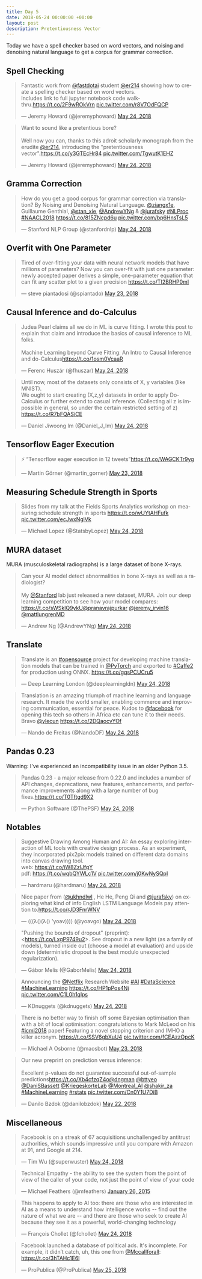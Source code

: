 ```yaml
---
title: Day 5
date: 2018-05-24 00:00:00 +00:00
layout: post
description: Pretentiousness Vector
---
```


Today we have a spell checker based on word vectors, and noising and denoising natural language to get a corpus for grammar correction.

## Spell Checking
<amp-twitter width="400" height="400"
             layout="responsive"
             data-tweetid="999691956111343616">
    <blockquote placeholder><p lang="en" dir="ltr">Fantastic work from <a href="https://twitter.com/fastdotai?ref_src=twsrc%5Etfw">@fastdotai</a> student <a href="https://twitter.com/er214?ref_src=twsrc%5Etfw">@er214</a> showing how to create a spelling checker based on word vectors.<br>Includes link to full jupyter notebook code walk-thru.<a href="https://t.co/2F9wROkVrn">https://t.co/2F9wROkVrn</a> <a href="https://t.co/r8V7OdFQCP">pic.twitter.com/r8V7OdFQCP</a></p>&mdash; Jeremy Howard (@jeremyphoward) <a href="https://twitter.com/jeremyphoward/status/999691956111343616?ref_src=twsrc%5Etfw">May 24, 2018</a></blockquote>
</amp-twitter>

<amp-twitter width="400" height="400"
             layout="responsive"
             data-tweetid="999700416509108226">
    <blockquote placeholder><p lang="en" dir="ltr">Want to sound like a pretentious bore?<br><br>Well now you can, thanks to this adroit scholarly monograph from the erudite <a href="https://twitter.com/er214?ref_src=twsrc%5Etfw">@er214</a>, introducing the &quot;pretentiousness vector&quot;.<a href="https://t.co/y3GTEcHr84">https://t.co/y3GTEcHr84</a> <a href="https://t.co/TgwutK1EHZ">pic.twitter.com/TgwutK1EHZ</a></p>&mdash; Jeremy Howard (@jeremyphoward) <a href="https://twitter.com/jeremyphoward/status/999700416509108226?ref_src=twsrc%5Etfw">May 24, 2018</a></blockquote>
</amp-twitter>

## Gramma Correction
<amp-twitter width="400" height="400"
             layout="responsive"
             data-tweetid="999713624502423553">
    <blockquote placeholder><p lang="en" dir="ltr">How do you get a good corpus for grammar correction via translation? By Noising and Denoising Natural Language. <a href="https://twitter.com/ziangx1e?ref_src=twsrc%5Etfw">@ziangx1e</a>, Guillaume Genthial, <a href="https://twitter.com/stan_xie?ref_src=twsrc%5Etfw">@stan_xie</a>, <a href="https://twitter.com/AndrewYNg?ref_src=twsrc%5Etfw">@AndrewYNg</a> &amp; <a href="https://twitter.com/jurafsky?ref_src=twsrc%5Etfw">@jurafsky</a> <a href="https://twitter.com/hashtag/NLProc?src=hash&amp;ref_src=twsrc%5Etfw">#NLProc</a> <a href="https://twitter.com/hashtag/NAACL2018?src=hash&amp;ref_src=twsrc%5Etfw">#NAACL2018</a> <a href="https://t.co/815ZNcpd6u">https://t.co/815ZNcpd6u</a> <a href="https://t.co/bp6HnsTsL5">pic.twitter.com/bp6HnsTsL5</a></p>&mdash; Stanford NLP Group (@stanfordnlp) <a href="https://twitter.com/stanfordnlp/status/999713624502423553?ref_src=twsrc%5Etfw">May 24, 2018</a></blockquote>
</amp-twitter>

## Overfit with One Parameter
<amp-twitter width="400" height="400"
             layout="responsive"
             data-tweetid="999426833488625664">
    <blockquote placeholder><p lang="en" dir="ltr">Tired of over-fitting your data with neural network models that have millions of parameters? Now you can over-fit with just one parameter: newly accepted paper derives a simple, one-parameter equation that can fit any scatter plot to a given precision <a href="https://t.co/TI2BRHP0mI">https://t.co/TI2BRHP0mI</a></p>&mdash; steve piantadosi (@spiantado) <a href="https://twitter.com/spiantado/status/999426833488625664?ref_src=twsrc%5Etfw">May 23, 2018</a></blockquote>
</amp-twitter>

## Causal Inference and do-Calculus
<amp-twitter width="400" height="400"
             layout="responsive"
             data-tweetid="999655017324957697">
    <blockquote placeholder><p lang="en" dir="ltr">Judea Pearl claims all we do in ML is curve fitting. I wrote this post to explain that claim and introduce the basics of causal inference to ML folks.<br><br>Machine Learning beyond Curve Fitting: An Intro to Causal Inference and do-Calculus<a href="https://t.co/1osm0VcaaR">https://t.co/1osm0VcaaR</a></p>&mdash; Ferenc Huszár (@fhuszar) <a href="https://twitter.com/fhuszar/status/999655017324957697?ref_src=twsrc%5Etfw">May 24, 2018</a></blockquote>
</amp-twitter>

<amp-twitter width="400" height="400"
             layout="responsive"
             data-tweetid="999667715848785920">
    <blockquote placeholder><p lang="en" dir="ltr">Until now, most of the datasets only consists of X, y variables (like MNIST).<br>We ought to start creating (X,z,y) datasets in order to apply Do-Calculus or further extend to casual inference. (Collecting all z is impossible in general, so under the certain restricted setting of z) <a href="https://t.co/R7bFQASiCE">https://t.co/R7bFQASiCE</a></p>&mdash; Daniel Jiwoong Im (@Daniel_J_Im) <a href="https://twitter.com/Daniel_J_Im/status/999667715848785920?ref_src=twsrc%5Etfw">May 24, 2018</a></blockquote>
</amp-twitter>

## Tensorflow Eager Execution
<amp-twitter width="400" height="400"
             layout="responsive"
             data-tweetid="999096274883235842">
    <blockquote placeholder><p lang="en" dir="ltr">⚡️ “Tensorflow eager execution in 12 tweets”<a href="https://t.co/WAGCKTr9yg">https://t.co/WAGCKTr9yg</a></p>&mdash; Martin Görner (@martin_gorner) <a href="https://twitter.com/martin_gorner/status/999096274883235842?ref_src=twsrc%5Etfw">May 23, 2018</a></blockquote>
</amp-twitter>

## Measuring Schedule Strength in Sports
<amp-twitter width="400" height="400"
             layout="responsive"
             data-tweetid="999672190302937090">
    <blockquote placeholder><p lang="en" dir="ltr">Slides from my talk at the Fields Sports Analytics workshop on measuring schedule strength in sports <a href="https://t.co/wUYtAHFufk">https://t.co/wUYtAHFufk</a> <a href="https://t.co/ecJwxNglVk">pic.twitter.com/ecJwxNglVk</a></p>&mdash; Michael Lopez (@StatsbyLopez) <a href="https://twitter.com/StatsbyLopez/status/999672190302937090?ref_src=twsrc%5Etfw">May 24, 2018</a></blockquote>
</amp-twitter>

## MURA dataset
MURA (musculoskeletal radiographs) is a large dataset of bone X-rays.
<amp-twitter width="400" height="400"
             layout="responsive"
             data-tweetid="999679861462634498">
    <blockquote placeholder><p lang="en" dir="ltr">Can your AI model detect abnormalities in bone X-rays as well as a radiologist?  <br><br>My <a href="https://twitter.com/Stanford?ref_src=twsrc%5Etfw">@Stanford</a> lab just released a new dataset, MURA. Join our deep learning competition to see how your model compares: <a href="https://t.co/sWSklQ9ykU">https://t.co/sWSklQ9ykU</a><a href="https://twitter.com/pranavrajpurkar?ref_src=twsrc%5Etfw">@pranavrajpurkar</a> <a href="https://twitter.com/jeremy_irvin16?ref_src=twsrc%5Etfw">@jeremy_irvin16</a> <a href="https://twitter.com/mattlungrenMD?ref_src=twsrc%5Etfw">@mattlungrenMD</a></p>&mdash; Andrew Ng (@AndrewYNg) <a href="https://twitter.com/AndrewYNg/status/999679861462634498?ref_src=twsrc%5Etfw">May 24, 2018</a></blockquote>
</amp-twitter>

## Translate
<amp-twitter width="400" height="400"
             layout="responsive"
             data-tweetid="999542760007925760">
    <blockquote placeholder><p lang="en" dir="ltr">Translate is an <a href="https://twitter.com/hashtag/opensource?src=hash&amp;ref_src=twsrc%5Etfw">#opensource</a> project for developing machine translation models that can be trained in <a href="https://twitter.com/PyTorch?ref_src=twsrc%5Etfw">@PyTorch</a> and exported to <a href="https://twitter.com/hashtag/Caffe2?src=hash&amp;ref_src=twsrc%5Etfw">#Caffe2</a> for production using ONNX. <a href="https://t.co/gqsPCUCru5">https://t.co/gqsPCUCru5</a></p>&mdash; Deep Learning London (@deeplearningldn) <a href="https://twitter.com/deeplearningldn/status/999542760007925760?ref_src=twsrc%5Etfw">May 24, 2018</a></blockquote>
</amp-twitter>

<amp-twitter width="400" height="400"
             layout="responsive"
             data-tweetid="999557709468000256">
    <blockquote placeholder><p lang="en" dir="ltr">Translation is an amazing triumph of machine learning and language research. It made the world smaller, enabling commerce and improving communication, essential for peace. Kudos to <a href="https://twitter.com/facebook?ref_src=twsrc%5Etfw">@facebook</a> for opening this tech so others in Africa etc can tune it to their needs. Bravo <a href="https://twitter.com/ylecun?ref_src=twsrc%5Etfw">@ylecun</a> <a href="https://t.co/2DQaocvYOf">https://t.co/2DQaocvYOf</a></p>&mdash; Nando de Freitas (@NandoDF) <a href="https://twitter.com/NandoDF/status/999557709468000256?ref_src=twsrc%5Etfw">May 24, 2018</a></blockquote>
</amp-twitter>

## Pandas 0.23
Warning: I've experienced an incompatibility issue in an older Python 3.5.
<amp-twitter width="400" height="400"
             layout="responsive"
             data-tweetid="999681864423149569">
    <blockquote placeholder><p lang="en" dir="ltr">Pandas 0.23 - a major release from 0.22.0 and includes a number of API changes, deprecations, new features, enhancements, and performance improvements along with a large number of bug fixes.<a href="https://t.co/T0Tftgd9X2">https://t.co/T0Tftgd9X2</a></p>&mdash; Python Software (@ThePSF) <a href="https://twitter.com/ThePSF/status/999681864423149569?ref_src=twsrc%5Etfw">May 24, 2018</a></blockquote>
</amp-twitter>

## Notables
<amp-twitter width="400" height="400"
             layout="responsive"
             data-tweetid="999781422364839936">
    <blockquote placeholder><p lang="en" dir="ltr">Suggestive Drawing Among Human and AI: An essay exploring interaction of ML tools with creative design process. As an experiment, they incorporated pix2pix models trained on different data domains into canvas drawing tool.<br>web: <a href="https://t.co/iW8ZzlJfgY">https://t.co/iW8ZzlJfgY</a><br>pdf: <a href="https://t.co/wqbQYWLc1V">https://t.co/wqbQYWLc1V</a> <a href="https://t.co/j0KwNySQpI">pic.twitter.com/j0KwNySQpI</a></p>&mdash; hardmaru (@hardmaru) <a href="https://twitter.com/hardmaru/status/999781422364839936?ref_src=twsrc%5Etfw">May 24, 2018</a></blockquote>
</amp-twitter>

<amp-twitter width="400" height="400"
             layout="responsive"
             data-tweetid="999534362650726400">
    <blockquote placeholder><p lang="en" dir="ltr">Nice paper from (<a href="https://twitter.com/ukhndlwl?ref_src=twsrc%5Etfw">@ukhndlwl</a> , He He, Peng Qi and <a href="https://twitter.com/jurafsky?ref_src=twsrc%5Etfw">@jurafsky</a>) on exploring what kind of info English LSTM Language Models pay attention to.<a href="https://t.co/rJD3FnrWNV">https://t.co/rJD3FnrWNV</a></p>&mdash; (((λ()(λ() &#39;yoav)))) (@yoavgo) <a href="https://twitter.com/yoavgo/status/999534362650726400?ref_src=twsrc%5Etfw">May 24, 2018</a></blockquote>
</amp-twitter>

<amp-twitter width="400" height="400"
             layout="responsive"
             data-tweetid="999665235056263168">
    <blockquote placeholder><p lang="en" dir="ltr">&quot;Pushing the bounds of dropout&quot; (preprint): &lt;<a href="https://t.co/LxgP9749u2">https://t.co/LxgP9749u2</a>&gt;. See dropout in a new light (as a family of models), turned inside out (choose a model at evaluation) and upside down (deterministic dropout is the best modulo unexpected regularization).</p>&mdash; Gábor Melis (@GaborMelis) <a href="https://twitter.com/GaborMelis/status/999665235056263168?ref_src=twsrc%5Etfw">May 24, 2018</a></blockquote>
</amp-twitter>

<amp-twitter width="400" height="400"
             layout="responsive"
             data-tweetid="999590918486462464">
    <blockquote placeholder><p lang="en" dir="ltr">Announcing the <a href="https://twitter.com/netflix?ref_src=twsrc%5Etfw">@Netflix</a> Research Website <a href="https://twitter.com/hashtag/AI?src=hash&amp;ref_src=twsrc%5Etfw">#AI</a> <a href="https://twitter.com/hashtag/DataScience?src=hash&amp;ref_src=twsrc%5Etfw">#DataScience</a> <a href="https://twitter.com/hashtag/MachineLearning?src=hash&amp;ref_src=twsrc%5Etfw">#MachineLearning</a>  <a href="https://t.co/HP1pPos4Nj">https://t.co/HP1pPos4Nj</a> <a href="https://t.co/C1L0h1qlps">pic.twitter.com/C1L0h1qlps</a></p>&mdash; KDnuggets (@kdnuggets) <a href="https://twitter.com/kdnuggets/status/999590918486462464?ref_src=twsrc%5Etfw">May 24, 2018</a></blockquote>
</amp-twitter>

<amp-twitter width="400" height="400"
             layout="responsive"
             data-tweetid="999310788522315783">
    <blockquote placeholder><p lang="en" dir="ltr">There is no better way to finish off some Bayesian optimisation than with a bit of local optimisation: congratulations to Mark McLeod on his <a href="https://twitter.com/hashtag/icml2018?src=hash&amp;ref_src=twsrc%5Etfw">#icml2018</a> paper! Featuring a novel stopping criterion and IMHO a killer acronym. <a href="https://t.co/SSV6gbXuU4">https://t.co/SSV6gbXuU4</a> <a href="https://t.co/fCEAzzOpcK">pic.twitter.com/fCEAzzOpcK</a></p>&mdash; Michael A Osborne (@maosbot) <a href="https://twitter.com/maosbot/status/999310788522315783?ref_src=twsrc%5Etfw">May 23, 2018</a></blockquote>
</amp-twitter>

<amp-twitter width="400" height="400"
             layout="responsive"
             data-tweetid="998805033780174850">
    <blockquote placeholder><p lang="en" dir="ltr">Our new preprint on prediction versus inference:<br><br>Excellent p-values do not guarantee successful out-of-sample predictions<a href="https://t.co/Xb4cfzqZ4o">https://t.co/Xb4cfzqZ4o</a><a href="https://twitter.com/dngman?ref_src=twsrc%5Etfw">@dngman</a> <a href="https://twitter.com/bttyeo?ref_src=twsrc%5Etfw">@bttyeo</a> <a href="https://twitter.com/DaniSBassett?ref_src=twsrc%5Etfw">@DaniSBassett</a> <a href="https://twitter.com/KriegeskorteLab?ref_src=twsrc%5Etfw">@KriegeskorteLab</a> <a href="https://twitter.com/Montreal_AI?ref_src=twsrc%5Etfw">@Montreal_AI</a> <a href="https://twitter.com/shakir_za?ref_src=twsrc%5Etfw">@shakir_za</a> <a href="https://twitter.com/hashtag/MachineLearning?src=hash&amp;ref_src=twsrc%5Etfw">#MachineLearning</a> <a href="https://twitter.com/hashtag/rstats?src=hash&amp;ref_src=twsrc%5Etfw">#rstats</a> <a href="https://t.co/Cn0Y1U7DiB">pic.twitter.com/Cn0Y1U7DiB</a></p>&mdash; Danilo Bzdok (@danilobzdok) <a href="https://twitter.com/danilobzdok/status/998805033780174850?ref_src=twsrc%5Etfw">May 22, 2018</a></blockquote>
</amp-twitter>

## Miscellaneous
<amp-twitter width="400" height="400"
             layout="responsive"
             data-tweetid="999669897423736832">
    <blockquote placeholder><p lang="en" dir="ltr">Facebook is on a streak of 67 acquisitions unchallenged by antitrust authorities, which sounds impressive until you compare with Amazon at 91, and Google at 214.</p>&mdash; Tim Wu (@superwuster) <a href="https://twitter.com/superwuster/status/999669897423736832?ref_src=twsrc%5Etfw">May 24, 2018</a></blockquote>
</amp-twitter>

<amp-twitter width="400" height="400"
             layout="responsive"
             data-tweetid="559780610596556800">
    <blockquote placeholder><p lang="en" dir="ltr">Technical Empathy - the ability to see the system from the point of view of the caller of your code, not just the point of view of your code</p>&mdash; Michael Feathers (@mfeathers) <a href="https://twitter.com/mfeathers/status/559780610596556800?ref_src=twsrc%5Etfw">January 26, 2015</a></blockquote>
</amp-twitter>

<amp-twitter width="400" height="400"
             layout="responsive"
             data-tweetid="999747647794700289">
    <blockquote placeholder><p lang="en" dir="ltr">This happens to apply to AI too: there are those who are interested in AI as a means to understand how intelligence works -- find out the nature of what we are -- and there are those who seek to create AI because they see it as a powerful, world-changing technology</p>&mdash; François Chollet (@fchollet) <a href="https://twitter.com/fchollet/status/999747647794700289?ref_src=twsrc%5Etfw">May 24, 2018</a></blockquote>
</amp-twitter>

<amp-twitter width="400" height="400"
             layout="responsive"
             data-tweetid="999814791547015168">
    <blockquote placeholder><p lang="en" dir="ltr">Facebook launched a database of political ads. It&#39;s incomplete. For example, it didn’t catch, uh, this one from <a href="https://twitter.com/Mccallforall?ref_src=twsrc%5Etfw">@Mccallforall</a>:<br> <a href="https://t.co/3hTAHc1E6l">https://t.co/3hTAHc1E6l</a></p>&mdash; ProPublica (@ProPublica) <a href="https://twitter.com/ProPublica/status/999814791547015168?ref_src=twsrc%5Etfw">May 25, 2018</a></blockquote>
</amp-twitter>
